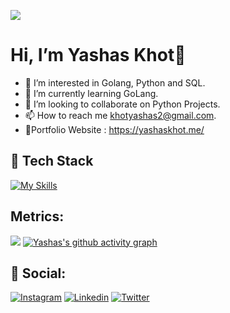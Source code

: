 

![](https://i.giphy.com/media/v1.Y2lkPTc5MGI3NjExNzhuejF3ZTAzZnF2Zm9wbnc1N2diOTI5bW96OHVxMDNpbzd0NTl4NiZlcD12MV9pbnRlcm5hbF9naWZfYnlfaWQmY3Q9Zw/3ornk57KwDXf81rjWM/giphy.gif)


# Hi, I’m Yashas Khot👋
- 👀 I’m interested in Golang, Python and SQL.
- 🌱 I’m currently learning GoLang.
- 💞️ I’m looking to collaborate on Python Projects.
- 📫 How to reach me khotyashas2@gmail.com.
- 👾Portfolio Website : https://yashaskhot.me/

<!---
yashaskhot/yashaskhot is a ✨ special ✨ repository because its `README.md` (this file) appears on your GitHub profile.
You can click the Preview link to take a look at your changes.
--->
## 🚀 Tech Stack
[![My Skills](https://skillicons.dev/icons?i=aws,azure,bash,c,cpp,django,docker,express,fastapi,go,javascript,kubernetes,linux,mongodb,mysql,redis,nodejs,nginx,netlify,npm,postgres,postman,py,ubuntu)](https://skillicons.dev)

## Metrics:
![](https://komarev.com/ghpvc/?username=yashaskhot)
[![Yashas's github activity graph](https://github-readme-activity-graph.vercel.app/graph?username=yashaskhot&theme=react)](https://github.com/yashaskhot/github-readme-activity-graph)

## 💬 Social:
[![Instagram](https://img.shields.io/badge/Instagram-%23E4405F.svg?style=for-the-badge&logo=Instagram&logoColor=white)](https://instagram.com/yashas.khot)
[![Linkedin](https://img.shields.io/badge/linked-0A66C2.svg?style=for-the-badge&logo=linkedin&logoColor=ffffff)](https://www.linkedin.com/in/yashaskhot/)
[![Twitter](https://img.shields.io/badge/Twitter-%231DA1F2.svg?style=for-the-badge&logo=Twitter&logoColor=white)](https://x.com/khot_yashas)


